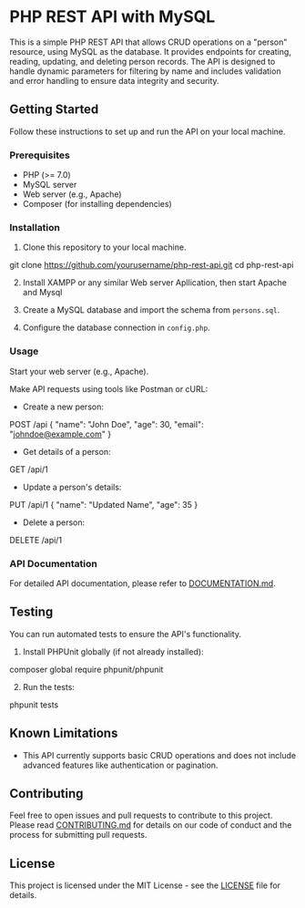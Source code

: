 # PHP REST API with MySQL

This is a simple PHP REST API that allows CRUD operations on a "person" resource, using MySQL as the database. It provides endpoints for creating, reading, updating, and deleting person records. The API is designed to handle dynamic parameters for filtering by name and includes validation and error handling to ensure data integrity and security.

## Getting Started

Follow these instructions to set up and run the API on your local machine.

### Prerequisites

- PHP (>= 7.0)
- MySQL server
- Web server (e.g., Apache)
- Composer (for installing dependencies)

### Installation

1. Clone this repository to your local machine.

git clone https://github.com/yourusername/php-rest-api.git
cd php-rest-api



2. Install XAMPP or any similar Web server Apllication, then start Apache and Mysql


3. Create a MySQL database and import the schema from `persons.sql`.

4. Configure the database connection in `config.php`.

### Usage

Start your web server (e.g., Apache).

Make API requests using tools like Postman or cURL:

- Create a new person:

POST /api
{
"name": "John Doe",
"age": 30,
"email": "johndoe@example.com"
}



- Get details of a person:

GET /api/1



- Update a person's details:

PUT /api/1
{
"name": "Updated Name",
"age": 35
}



- Delete a person:

DELETE /api/1



### API Documentation

For detailed API documentation, please refer to [DOCUMENTATION.md](DOCUMENTATION.md).

## Testing

You can run automated tests to ensure the API's functionality.

1. Install PHPUnit globally (if not already installed):

composer global require phpunit/phpunit



2. Run the tests:

phpunit tests



## Known Limitations

- This API currently supports basic CRUD operations and does not include advanced features like authentication or pagination.

## Contributing

Feel free to open issues and pull requests to contribute to this project. Please read [CONTRIBUTING.md](CONTRIBUTING.md) for details on our code of conduct and the process for submitting pull requests.

## License

This project is licensed under the MIT License - see the [LICENSE](LICENSE) file for details.